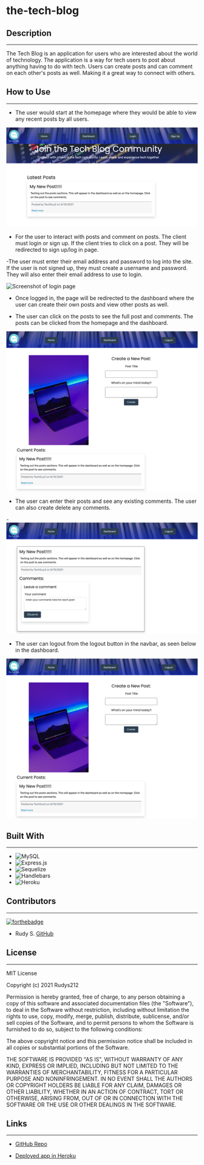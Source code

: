 # the-tech-blog
## **Description**  
-------------
The Tech Blog is an application for users who are interested about the world of technology. The application is a way for tech users to post about anything having to do with tech. Users can create posts and can comment on each other's posts as well. Making it a great way to connect with others.

 ## **How to Use**
 ---------------
- The user would start at the homepage where they would be able to view any recent posts by all users.

![Screenshot of home page](./public/assets/images/homePg.png)

-  For the user to interact with posts and comment on posts. The client must login or sign up. If the client tries to click on a post. They will be redirected to sign up/log in page. 
  
-The user must enter their email address and password to log into the site. If the user is not signed up, they must create a username and password. They will also enter their email address to use to login.

![Screenshot of login page](./public/assets/images/loginPg.png)

- Once logged in, the page will be redirected to the dashboard where the user can create their own posts and view other posts as well.

- The user can click on the posts to see the full post and comments. The posts can be clicked from the homepage and the dashboard.
  
![Screenshot of the dashboardL](./public/assets/images/dashPg.png)

- The user can enter their posts and see any existing comments. The user can also create delete any comments. 
  
-![Screenshot of the full post pg](./public/assets/images/entirePost.png)

- The user can logout from the logout button in the navbar, as seen below in the dashboard.

 ![Screenshot of dash w/ logout button](./public/assets/images/dashPg.png)

## **Built With**
---------------
- ![MySQL](https://img.shields.io/badge/Built%20with-MySQL-green)
- ![Express.js](https://img.shields.io/badge/Built%20with-Express.JS-green)
- ![Sequelize](https://img.shields.io/badge/Built%20with-Sequelize-green)
- ![Handlebars](https://img.shields.io/badge/Built%20with-Handlebars.JS-green)
- ![Heroku](https://img.shields.io/badge/Built%20with-Heroku-green)

## **Contributors**
--------------------
  [![forthebadge](https://forthebadge.com/images/badges/built-with-love.svg)](https://forthebadge.com)

- Rudy S. [GitHub](https://github.com/Rudys212)

## **License**
--------------------
MIT License

Copyright (c) 2021 Rudys212

Permission is hereby granted, free of charge, to any person obtaining a copy
of this software and associated documentation files (the "Software"), to deal
in the Software without restriction, including without limitation the rights
to use, copy, modify, merge, publish, distribute, sublicense, and/or sell
copies of the Software, and to permit persons to whom the Software is
furnished to do so, subject to the following conditions:

The above copyright notice and this permission notice shall be included in all
copies or substantial portions of the Software.

THE SOFTWARE IS PROVIDED "AS IS", WITHOUT WARRANTY OF ANY KIND, EXPRESS OR
IMPLIED, INCLUDING BUT NOT LIMITED TO THE WARRANTIES OF MERCHANTABILITY,
FITNESS FOR A PARTICULAR PURPOSE AND NONINFRINGEMENT. IN NO EVENT SHALL THE
AUTHORS OR COPYRIGHT HOLDERS BE LIABLE FOR ANY CLAIM, DAMAGES OR OTHER
LIABILITY, WHETHER IN AN ACTION OF CONTRACT, TORT OR OTHERWISE, ARISING FROM,
OUT OF OR IN CONNECTION WITH THE SOFTWARE OR THE USE OR OTHER DEALINGS IN THE
SOFTWARE.

## **Links** 
---------------
- [GitHub Repo](https://github.com/Rudys212/the-tech-blog)

- [Deployed app in Heroku](https://boiling-brushlands-19763.herokuapp.com/)